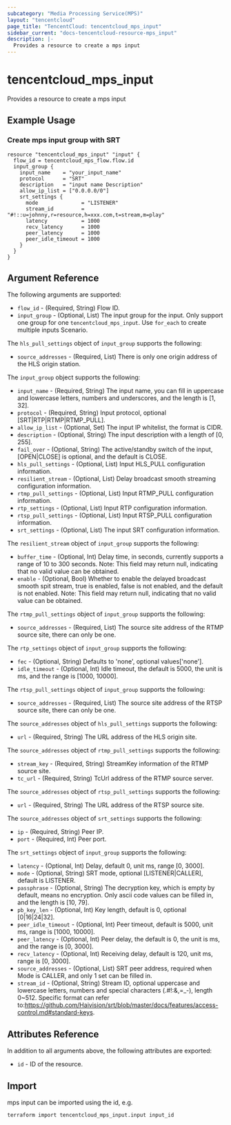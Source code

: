 ```yaml
---
subcategory: "Media Processing Service(MPS)"
layout: "tencentcloud"
page_title: "TencentCloud: tencentcloud_mps_input"
sidebar_current: "docs-tencentcloud-resource-mps_input"
description: |-
  Provides a resource to create a mps input
---
```


# tencentcloud_mps_input

Provides a resource to create a mps input

## Example Usage

### Create mps input group with SRT

```hcl
resource "tencentcloud_mps_input" "input" {
  flow_id = tencentcloud_mps_flow.flow.id
  input_group {
    input_name    = "your_input_name"
    protocol      = "SRT"
    description   = "input name Description"
    allow_ip_list = ["0.0.0.0/0"]
    srt_settings {
      mode              = "LISTENER"
      stream_id         = "#!::u=johnny,r=resource,h=xxx.com,t=stream,m=play"
      latency           = 1000
      recv_latency      = 1000
      peer_latency      = 1000
      peer_idle_timeout = 1000
    }
  }
}
```

## Argument Reference

The following arguments are supported:

* `flow_id` - (Required, String) Flow ID.
* `input_group` - (Optional, List) The input group for the input. Only support one group for one `tencentcloud_mps_input`. Use `for_each` to create multiple inputs Scenario.

The `hls_pull_settings` object of `input_group` supports the following:

* `source_addresses` - (Required, List) There is only one origin address of the HLS origin station.

The `input_group` object supports the following:

* `input_name` - (Required, String) The input name, you can fill in uppercase and lowercase letters, numbers and underscores, and the length is [1, 32].
* `protocol` - (Required, String) Input protocol, optional [SRT|RTP|RTMP|RTMP_PULL].
* `allow_ip_list` - (Optional, Set) The input IP whitelist, the format is CIDR.
* `description` - (Optional, String) The input description with a length of [0, 255].
* `fail_over` - (Optional, String) The active/standby switch of the input, [OPEN|CLOSE] is optional, and the default is CLOSE.
* `hls_pull_settings` - (Optional, List) Input HLS_PULL configuration information.
* `resilient_stream` - (Optional, List) Delay broadcast smooth streaming configuration information.
* `rtmp_pull_settings` - (Optional, List) Input RTMP_PULL configuration information.
* `rtp_settings` - (Optional, List) Input RTP configuration information.
* `rtsp_pull_settings` - (Optional, List) Input RTSP_PULL configuration information.
* `srt_settings` - (Optional, List) The input SRT configuration information.

The `resilient_stream` object of `input_group` supports the following:

* `buffer_time` - (Optional, Int) Delay time, in seconds, currently supports a range of 10 to 300 seconds. Note: This field may return null, indicating that no valid value can be obtained.
* `enable` - (Optional, Bool) Whether to enable the delayed broadcast smooth spit stream, true is enabled, false is not enabled, and the default is not enabled. Note: This field may return null, indicating that no valid value can be obtained.

The `rtmp_pull_settings` object of `input_group` supports the following:

* `source_addresses` - (Required, List) The source site address of the RTMP source site, there can only be one.

The `rtp_settings` object of `input_group` supports the following:

* `fec` - (Optional, String) Defaults to &#39;none&#39;, optional values[&#39;none&#39;].
* `idle_timeout` - (Optional, Int) Idle timeout, the default is 5000, the unit is ms, and the range is [1000, 10000].

The `rtsp_pull_settings` object of `input_group` supports the following:

* `source_addresses` - (Required, List) The source site address of the RTSP source site, there can only be one.

The `source_addresses` object of `hls_pull_settings` supports the following:

* `url` - (Required, String) The URL address of the HLS origin site.

The `source_addresses` object of `rtmp_pull_settings` supports the following:

* `stream_key` - (Required, String) StreamKey information of the RTMP source site.
* `tc_url` - (Required, String) TcUrl address of the RTMP source server.

The `source_addresses` object of `rtsp_pull_settings` supports the following:

* `url` - (Required, String) The URL address of the RTSP source site.

The `source_addresses` object of `srt_settings` supports the following:

* `ip` - (Required, String) Peer IP.
* `port` - (Required, Int) Peer port.

The `srt_settings` object of `input_group` supports the following:

* `latency` - (Optional, Int) Delay, default 0, unit ms, range [0, 3000].
* `mode` - (Optional, String) SRT mode, optional [LISTENER|CALLER], default is LISTENER.
* `passphrase` - (Optional, String) The decryption key, which is empty by default, means no encryption. Only ascii code values can be filled in, and the length is [10, 79].
* `pb_key_len` - (Optional, Int) Key length, default is 0, optional [0|16|24|32].
* `peer_idle_timeout` - (Optional, Int) Peer timeout, default is 5000, unit ms, range is [1000, 10000].
* `peer_latency` - (Optional, Int) Peer delay, the default is 0, the unit is ms, and the range is [0, 3000].
* `recv_latency` - (Optional, Int) Receiving delay, default is 120, unit ms, range is [0, 3000].
* `source_addresses` - (Optional, List) SRT peer address, required when Mode is CALLER, and only 1 set can be filled in.
* `stream_id` - (Optional, String) Stream ID, optional uppercase and lowercase letters, numbers and special characters (.#!:&amp;,=_-), length 0~512. Specific format can refer to:https://github.com/Haivision/srt/blob/master/docs/features/access-control.md#standard-keys.

## Attributes Reference

In addition to all arguments above, the following attributes are exported:

* `id` - ID of the resource.



## Import

mps input can be imported using the id, e.g.

```
terraform import tencentcloud_mps_input.input input_id
```

